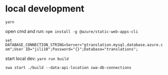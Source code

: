 # local development
`yarn`

open cmd and run:
`npm install -g @azure/static-web-apps-cli`

`set DATABASE_CONNECTION_STRING=Server="gtranslation.mysql.database.azure.com";User ID="jili10";Password="{}";Database="translations";`

start local dev:
`yarn run build`

`swa start ./build --data-api-location swa-db-connections`
